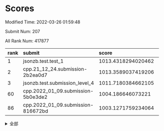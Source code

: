 # Scores

Modified Time: 2022-03-26 01:59:48

Submit Num: 207

All Rank Num: 417877

| rank |               submit               |       score        |       sigma        | pk_num |
| :--- | :--------------------------------- | :----------------- | :----------------- | :----- |
| 1    | jsonzb.test.test_1                 | 1013.4318294020462 | 0.8161426429126706 | 8075   |
| 2    | cpp.21_12_24.submission-2b2ea0d7   | 1013.3589037419206 | 0.8094798965006357 | 8074   |
| 3    | jsonzb.test.submission_level_4     | 1011.7180384662105 | 0.7560074165483986 | 8076   |
| 60   | cpp.2022_01_09.submission-5b0e3de2 | 1004.186646073221  | 0.722142713428587  | 8074   |
| 86   | cpp.2022_01_09.submission-816672bd | 1003.1271759234064 | 0.717297718358743  | 8075   |


<details>
<summary>全部</summary>

| rank |                 submit                 |       score        |       sigma        | pk_num |
| :--- | :------------------------------------- | :----------------- | :----------------- | :----- |
| 1    | jsonzb.test.test_1                     | 1013.4318294020462 | 0.8161426429126706 | 8075   |
| 2    | cpp.21_12_24.submission-2b2ea0d7       | 1013.3589037419206 | 0.8094798965006357 | 8074   |
| 3    | jsonzb.test.submission_level_4         | 1011.7180384662105 | 0.7560074165483986 | 8076   |
| 4    | gobigger.level_3.submission_level_3_19 | 1011.6925584874624 | 0.7807249116294886 | 8075   |
| 5    | gobigger.level_3.submission_level_3_22 | 1011.6542228562847 | 0.7818405326523385 | 8078   |
| 6    | gobigger.level_3.submission_level_3_1  | 1011.3937529415974 | 0.7797376596045997 | 8074   |
| 7    | gobigger.level_3.submission_level_3_8  | 1011.2231616729575 | 0.7756573216600476 | 8075   |
| 8    | gobigger.level_3.submission_level_3_26 | 1011.0336315307691 | 0.7831268749753575 | 8073   |
| 9    | gobigger.level_3.submission_level_3_27 | 1011.0233271133003 | 0.7630902175770692 | 8076   |
| 10   | gobigger.level_3.submission_level_3_15 | 1010.8871959018941 | 0.7779334674236076 | 8073   |
| 11   | gobigger.level_3.submission_level_3_3  | 1010.8445373963505 | 0.7849048049971153 | 8074   |
| 12   | gobigger.level_3.submission_level_3_29 | 1010.8435437764251 | 0.7656003891196287 | 8073   |
| 13   | gobigger.level_3.submission_level_3_13 | 1010.8324265713268 | 0.7636326673245363 | 8071   |
| 14   | gobigger.level_3.submission_level_3_43 | 1010.7507721091247 | 0.7636087752979882 | 8072   |
| 15   | gobigger.level_3.submission_level_3_25 | 1010.7208827172468 | 0.765900939373811  | 8078   |
| 16   | gobigger.level_3.submission_level_3_49 | 1010.6739500264562 | 0.7530514342277721 | 8078   |
| 17   | gobigger.level_3.submission_level_3_32 | 1010.5463036407798 | 0.7730298137575035 | 8076   |
| 18   | gobigger.level_3.submission_level_3_30 | 1010.4956327371169 | 0.7778294051899532 | 8076   |
| 19   | gobigger.level_3.submission_level_3_42 | 1010.1932170742799 | 0.7744208944357103 | 8072   |
| 20   | gobigger.level_3.submission_level_3_24 | 1010.1832622670935 | 0.7531906631668653 | 8077   |
| 21   | gobigger.level_3.submission_level_3_9  | 1010.1806397429848 | 0.7672745605326167 | 8072   |
| 22   | gobigger.level_3.submission_level_3_31 | 1010.1491644950528 | 0.7393387152153046 | 8071   |
| 23   | gobigger.level_3.submission_level_3_12 | 1010.1378892021085 | 0.775470692515772  | 8072   |
| 24   | gobigger.level_3.submission_level_3_18 | 1010.1191092573848 | 0.7912176358843573 | 8078   |
| 25   | gobigger.level_3.submission_level_3_35 | 1010.1120743719637 | 0.762083707067704  | 8073   |
| 26   | gobigger.level_3.submission_level_3_44 | 1010.1091606380937 | 0.772970515818229  | 8078   |
| 27   | gobigger.level_3.submission_level_3_45 | 1010.1088132341343 | 0.7736172863596946 | 8073   |
| 28   | gobigger.level_3.submission_level_3_14 | 1010.0293907708601 | 0.7542290075960374 | 8077   |
| 29   | gobigger.level_3.submission_level_3_17 | 1010.0048070562218 | 0.7585283093353135 | 8072   |
| 30   | gobigger.level_3.submission_level_3_47 | 1009.9971882552168 | 0.7489490800606796 | 8071   |
| 31   | gobigger.level_3.submission_level_3_10 | 1009.9581595213194 | 0.7502979458304628 | 8074   |
| 32   | gobigger.level_3.submission_level_3_11 | 1009.9135931785444 | 0.7670045920003241 | 8076   |
| 33   | gobigger.level_3.submission_level_3_41 | 1009.865693748128  | 0.7538620060383217 | 8073   |
| 34   | gobigger.level_3.submission_level_3_48 | 1009.8076437658455 | 0.7447733152708089 | 8074   |
| 35   | gobigger.level_3.submission_level_3_4  | 1009.7843443287703 | 0.7653826449552567 | 8078   |
| 36   | gobigger.level_3.submission_level_3_33 | 1009.7747371157171 | 0.773380540814944  | 8076   |
| 37   | gobigger.level_3.submission_level_3_6  | 1009.7667540545903 | 0.7501673411654384 | 8071   |
| 38   | gobigger.level_3.submission_level_3_37 | 1009.741810034723  | 0.7274847245638669 | 8077   |
| 39   | gobigger.level_3.submission_level_3_2  | 1009.632521352432  | 0.7594540954665597 | 8071   |
| 40   | gobigger.level_3.submission_level_3_23 | 1009.5157833871089 | 0.7461492131631722 | 8077   |
| 41   | gobigger.level_3.submission_level_3_28 | 1009.4648069180304 | 0.7659165581753528 | 8078   |
| 42   | gobigger.level_3.submission_level_3_38 | 1009.3965205527397 | 0.7457710742445972 | 8078   |
| 43   | gobigger.level_3.submission_level_3_20 | 1009.3793098735832 | 0.7562492163798293 | 8071   |
| 44   | gobigger.level_3.submission_level_3_21 | 1009.350169487054  | 0.7389816338007341 | 8077   |
| 45   | gobigger.level_3.submission_level_3_7  | 1009.2356072825212 | 0.7628385728683431 | 8074   |
| 46   | gobigger.level_3.submission_level_3_46 | 1009.2283043161354 | 0.7369235961825878 | 8073   |
| 47   | gobigger.level_3.submission_level_3_0  | 1009.1675973186592 | 0.7540479948213852 | 8074   |
| 48   | gobigger.level_3.submission_level_3_16 | 1009.1187347231788 | 0.7423166355186093 | 8074   |
| 49   | gobigger.level_3.submission_level_3_34 | 1008.9838102862656 | 0.7246931486949929 | 8073   |
| 50   | gobigger.level_3.submission_level_3_40 | 1008.8801291007894 | 0.7335795726859278 | 8081   |
| 51   | gobigger.level_3.submission_level_3_5  | 1008.5558595364474 | 0.7519329350330977 | 8078   |
| 52   | gobigger.level_3.submission_level_3_36 | 1008.1618546770939 | 0.7535397905988458 | 8075   |
| 53   | gobigger.level_3.submission_level_3_39 | 1008.1558552769517 | 0.7457271093995876 | 8076   |
| 54   | gobigger.level_1.submission_level_1_26 | 1005.7234169977428 | 0.7333761661743923 | 8076   |
| 55   | gobigger.level_1.submission_level_1_3  | 1004.5606761080417 | 0.7213301537946026 | 8079   |
| 56   | gobigger.level_1.submission_level_1_42 | 1004.5294231926607 | 0.7107766875813324 | 8074   |
| 57   | gobigger.level_1.submission_level_1_33 | 1004.3878973169717 | 0.7182194385516664 | 8075   |
| 58   | gobigger.level_1.submission_level_1_24 | 1004.2358341330468 | 0.7149775289344409 | 8077   |
| 59   | gobigger.level_1.submission_level_1_30 | 1004.1920997637143 | 0.720584356062912  | 8078   |
| 60   | cpp.2022_01_09.submission-5b0e3de2     | 1004.186646073221  | 0.722142713428587  | 8074   |
| 61   | gobigger.level_1.submission_level_1_13 | 1004.0336126026754 | 0.711512634084544  | 8079   |
| 62   | gobigger.level_1.submission_level_1_4  | 1003.8428923730725 | 0.7088562695108607 | 8077   |
| 63   | gobigger.level_1.submission_level_1_16 | 1003.7890780790103 | 0.7171628065538294 | 8074   |
| 64   | gobigger.level_1.submission_level_1_27 | 1003.788273620691  | 0.7163739736691951 | 8078   |
| 65   | gobigger.level_1.submission_level_1_15 | 1003.7711288796626 | 0.7247238864880237 | 8075   |
| 66   | gobigger.level_1.submission_level_1_8  | 1003.7655483953966 | 0.7166972812206455 | 8081   |
| 67   | gobigger.level_1.submission_level_1_18 | 1003.7644808136464 | 0.7182344436563544 | 8070   |
| 68   | gobigger.level_1.submission_level_1_45 | 1003.697643726972  | 0.7306404652534664 | 8080   |
| 69   | gobigger.level_1.submission_level_1_6  | 1003.5920984570878 | 0.7247785453926465 | 8076   |
| 70   | gobigger.level_1.submission_level_1_19 | 1003.5805798077871 | 0.715250042739463  | 8076   |
| 71   | gobigger.level_1.submission_level_1_37 | 1003.5546164333    | 0.7238007756587315 | 8076   |
| 72   | gobigger.level_1.submission_level_1_22 | 1003.5434554014679 | 0.720780743014911  | 8073   |
| 73   | gobigger.level_1.submission_level_1_49 | 1003.4754617189653 | 0.7211968234662722 | 8074   |
| 74   | gobigger.level_1.submission_level_1_48 | 1003.4497494694557 | 0.7194014883176107 | 8077   |
| 75   | gobigger.level_1.submission_level_1_2  | 1003.4135105786958 | 0.7134292541232664 | 8074   |
| 76   | gobigger.level_1.submission_level_1_46 | 1003.3880471705103 | 0.7209554934805846 | 8074   |
| 77   | gobigger.level_1.submission_level_1_29 | 1003.3398458489044 | 0.7184518269993071 | 8073   |
| 78   | gobigger.level_1.submission_level_1_36 | 1003.3357626922318 | 0.7266763010027795 | 8081   |
| 79   | gobigger.level_1.submission_level_1_23 | 1003.2765516735396 | 0.7077821190277603 | 8068   |
| 80   | gobigger.level_1.submission_level_1_12 | 1003.2623534200974 | 0.7055405966160943 | 8077   |
| 81   | gobigger.level_1.submission_level_1_39 | 1003.2150793031516 | 0.7058307916513036 | 8076   |
| 82   | gobigger.level_1.submission_level_1_20 | 1003.1837828623896 | 0.7266166885305341 | 8076   |
| 83   | gobigger.level_1.submission_level_1_17 | 1003.1725192199249 | 0.7209341016845411 | 8077   |
| 84   | gobigger.level_1.submission_level_1_34 | 1003.1590942217261 | 0.7162000585528158 | 8077   |
| 85   | gobigger.level_1.submission_level_1_35 | 1003.1334055625853 | 0.7248688113225877 | 8077   |
| 86   | cpp.2022_01_09.submission-816672bd     | 1003.1271759234064 | 0.717297718358743  | 8075   |
| 87   | gobigger.level_1.submission_level_1_28 | 1003.0652394645714 | 0.7161671703313123 | 8072   |
| 88   | gobigger.level_1.submission_level_1_14 | 1003.0581136385399 | 0.7125126988489504 | 8079   |
| 89   | gobigger.level_1.submission_level_1_0  | 1003.0445591638726 | 0.7059568142455784 | 8074   |
| 90   | gobigger.level_1.submission_level_1_44 | 1003.0074331884103 | 0.7179237974693665 | 8070   |
| 91   | gobigger.level_1.submission_level_1_32 | 1002.9896322439191 | 0.7106149116366274 | 8077   |
| 92   | gobigger.level_1.submission_level_1_25 | 1002.937590054642  | 0.7074835663185841 | 8072   |
| 93   | gobigger.level_1.submission_level_1_43 | 1002.8464534773215 | 0.7072178263926713 | 8078   |
| 94   | gobigger.level_1.submission_level_1_1  | 1002.7968375641021 | 0.7238591852669551 | 8073   |
| 95   | gobigger.level_1.submission_level_1_9  | 1002.769028150454  | 0.7108450611126294 | 8075   |
| 96   | gobigger.level_1.submission_level_1_21 | 1002.7422954960014 | 0.7228678771175566 | 8077   |
| 97   | gobigger.level_1.submission_level_1_38 | 1002.6700092285666 | 0.7131247111303082 | 8075   |
| 98   | gobigger.level_1.submission_level_1_5  | 1002.5972716815137 | 0.7092414105425768 | 8078   |
| 99   | gobigger.level_1.submission_level_1_10 | 1002.5457811161415 | 0.7099792307212727 | 8076   |
| 100  | gobigger.level_1.submission_level_1_47 | 1002.534648018169  | 0.7088708537824749 | 8078   |
| 101  | gobigger.level_1.submission_level_1_41 | 1002.469805268971  | 0.7093930174229466 | 8077   |
| 102  | gobigger.level_1.submission_level_1_11 | 1002.4151452951072 | 0.7197982166752966 | 8071   |
| 103  | gobigger.level_1.submission_level_1_7  | 1002.3456760045431 | 0.7237867443134041 | 8074   |
| 104  | gobigger.level_1.submission_level_1_31 | 1002.2320750818546 | 0.7056541517226913 | 8071   |
| 105  | gobigger.level_1.submission_level_1_40 | 1001.9235346801363 | 0.7005090538958546 | 8071   |
| 106  | gobigger.random.submission_random_24   | 997.5582614553647  | 0.7066327296179015 | 8075   |
| 107  | gobigger.random.submission_random_18   | 997.333031223203   | 0.7032927881294525 | 8072   |
| 108  | gobigger.random.submission_random_17   | 997.2852000694944  | 0.7125550148041823 | 8078   |
| 109  | gobigger.random.submission_random_26   | 997.0635648712604  | 0.7189576844816575 | 8076   |
| 110  | gobigger.random.submission_random_42   | 997.0508483354216  | 0.7033325591764833 | 8072   |
| 111  | gobigger.random.submission_random_36   | 996.8889401947438  | 0.7092767749569441 | 8077   |
| 112  | gobigger.random.submission_random_11   | 996.6655720659276  | 0.713604200558418  | 8080   |
| 113  | gobigger.random.submission_random_28   | 996.6568373988246  | 0.7026392780668541 | 8075   |
| 114  | gobigger.random.submission_random_16   | 996.6451859179492  | 0.7010920886563881 | 8077   |
| 115  | gobigger.random.submission_random_12   | 996.5975188970617  | 0.7236501636949153 | 8070   |
| 116  | gobigger.random.submission_random_9    | 996.592130427492   | 0.7122597506374272 | 8076   |
| 117  | gobigger.random.submission_random_4    | 996.5180761626741  | 0.711583848648874  | 8074   |
| 118  | gobigger.random.submission_random_47   | 996.4501717789317  | 0.7094265772458787 | 8075   |
| 119  | gobigger.random.submission_random_31   | 996.4098169793756  | 0.7148698919313416 | 8072   |
| 120  | gobigger.random.submission_random_27   | 996.3460619962611  | 0.7065209514686579 | 8074   |
| 121  | gobigger.random.submission_random_38   | 996.2413877877891  | 0.717717174475768  | 8075   |
| 122  | gobigger.random.submission_random_41   | 996.2165741612718  | 0.7091310553270779 | 8075   |
| 123  | gobigger.random.submission_random_2    | 996.1944672866192  | 0.7063412921139514 | 8074   |
| 124  | gobigger.random.submission_random_29   | 996.1771322299849  | 0.7051438711371686 | 8075   |
| 125  | gobigger.random.submission_random_6    | 996.1271021913672  | 0.7147965398991659 | 8072   |
| 126  | gobigger.random.submission_random_14   | 996.1154462444172  | 0.7097607384541137 | 8078   |
| 127  | gobigger.random.submission_random_8    | 996.0947226091497  | 0.7112926575141816 | 8073   |
| 128  | gobigger.random.submission_random_1    | 996.0755074001999  | 0.7058430116795452 | 8075   |
| 129  | gobigger.random.submission_random_33   | 995.9527190278948  | 0.7019570535234385 | 8076   |
| 130  | gobigger.random.submission_random_46   | 995.8883594101005  | 0.7150979565251329 | 8077   |
| 131  | gobigger.random.submission_random_10   | 995.8551561404037  | 0.7139010454931531 | 8070   |
| 132  | gobigger.random.submission_random_49   | 995.8312354191692  | 0.7131018051648648 | 8084   |
| 133  | gobigger.random.submission_random_35   | 995.8067065300926  | 0.7093070061995662 | 8072   |
| 134  | gobigger.random.submission_random_3    | 995.7793178863275  | 0.7071416545885783 | 8073   |
| 135  | gobigger.random.submission_random_21   | 995.7730166412357  | 0.7093227347877527 | 8080   |
| 136  | gobigger.random.submission_random_30   | 995.7603745465719  | 0.7049372320548574 | 8077   |
| 137  | gobigger.random.submission_random_13   | 995.737175676541   | 0.7173207172942326 | 8072   |
| 138  | gobigger.random.submission_random_5    | 995.6820991813563  | 0.701301963595967  | 8075   |
| 139  | gobigger.random.submission_random_25   | 995.6448119221668  | 0.7195763467727662 | 8072   |
| 140  | gobigger.random.submission_random_44   | 995.5932076802417  | 0.7069252076873179 | 8076   |
| 141  | gobigger.random.submission_random_48   | 995.5691081760237  | 0.7084641862517694 | 8078   |
| 142  | gobigger.random.submission_random_0    | 995.4516277395011  | 0.7213012749029594 | 8070   |
| 143  | gobigger.random.submission_random_20   | 995.4016238573149  | 0.7108763871458373 | 8077   |
| 144  | gobigger.random.submission_random_22   | 995.400400616553   | 0.715784095929627  | 8072   |
| 145  | gobigger.random.submission_random_32   | 995.3036659341564  | 0.7124950906397955 | 8077   |
| 146  | gobigger.random.submission_random_40   | 995.1667951778117  | 0.7222139864151402 | 8074   |
| 147  | gobigger.random.submission_random_39   | 995.1109102306731  | 0.7148832294734645 | 8074   |
| 148  | gobigger.random.submission_random_15   | 995.058462142621   | 0.7135567971660689 | 8073   |
| 149  | gobigger.random.submission_random_23   | 995.0193658848849  | 0.7180358628772582 | 8073   |
| 150  | gobigger.random.submission_random_7    | 994.9711740659695  | 0.7185430251225441 | 8074   |
| 151  | gobigger.random.submission_random_19   | 994.9415118388648  | 0.7150753249870218 | 8077   |
| 152  | gobigger.random.submission_random_37   | 994.8797235905508  | 0.7024848425442557 | 8073   |
| 153  | gobigger.random.submission_random_45   | 994.7651603372911  | 0.712003562822788  | 8077   |
| 154  | gobigger.random.submission_random_43   | 994.6801727691437  | 0.7126900951394776 | 8074   |
| 155  | gobigger.random.submission_random_34   | 994.3105096769439  | 0.712102506489355  | 8074   |
| 156  | gobigger.level_2.submission_level_2_21 | 994.1492661077892  | 0.7198040161334074 | 8074   |
| 157  | gobigger.level_2.submission_level_2_46 | 993.4970322956681  | 0.7325048725933648 | 8076   |
| 158  | gobigger.level_2.submission_level_2_6  | 993.4869877506488  | 0.7310573545189416 | 8075   |
| 159  | gobigger.level_2.submission_level_2_2  | 993.4329153094102  | 0.7334531560070272 | 8076   |
| 160  | gobigger.level_2.submission_level_2_38 | 993.3913997484009  | 0.7244192715257242 | 8075   |
| 161  | gobigger.level_2.submission_level_2_0  | 993.2372040844388  | 0.7414940338531942 | 8074   |
| 162  | gobigger.level_2.submission_level_2_17 | 993.2297544815711  | 0.733133522402166  | 8075   |
| 163  | gobigger.level_2.submission_level_2_12 | 993.2182376202256  | 0.7488509061007409 | 8073   |
| 164  | gobigger.level_2.submission_level_2_20 | 993.2077133843347  | 0.7339600862536938 | 8071   |
| 165  | gobigger.level_2.submission_level_2_37 | 993.1316103826327  | 0.7367057922284992 | 8075   |
| 166  | gobigger.level_2.submission_level_2_18 | 993.0770234891705  | 0.7447085029886625 | 8075   |
| 167  | gobigger.level_2.submission_level_2_9  | 992.9928239140881  | 0.7477902485144916 | 8078   |
| 168  | gobigger.level_2.submission_level_2_1  | 992.9388604680089  | 0.7422187453234577 | 8077   |
| 169  | gobigger.level_2.submission_level_2_4  | 992.9379574432965  | 0.7484097225915987 | 8073   |
| 170  | gobigger.level_2.submission_level_2_15 | 992.8137852261918  | 0.7336884894071222 | 8077   |
| 171  | gobigger.level_2.submission_level_2_19 | 992.603148342426   | 0.7535579942479743 | 8080   |
| 172  | gobigger.level_2.submission_level_2_45 | 992.5785885580688  | 0.7335848284412492 | 8072   |
| 173  | gobigger.level_2.submission_level_2_36 | 992.5740826513281  | 0.7520886260413367 | 8073   |
| 174  | gobigger.level_2.submission_level_2_26 | 992.5223426683416  | 0.739505426921872  | 8074   |
| 175  | gobigger.level_2.submission_level_2_40 | 992.5169407122715  | 0.7569147509946513 | 8080   |
| 176  | gobigger.level_2.submission_level_2_47 | 992.4178049279134  | 0.7269550678433282 | 8073   |
| 177  | gobigger.level_2.submission_level_2_49 | 992.4122063169153  | 0.7500318179718196 | 8078   |
| 178  | gobigger.level_2.submission_level_2_43 | 992.2819346523974  | 0.7468227916451045 | 8078   |
| 179  | gobigger.level_2.submission_level_2_28 | 992.1826021608223  | 0.7471825448814968 | 8074   |
| 180  | gobigger.level_2.submission_level_2_33 | 992.156168251038   | 0.7606332994974165 | 8074   |
| 181  | gobigger.level_2.submission_level_2_41 | 992.1345984001115  | 0.7604557980532679 | 8073   |
| 182  | gobigger.level_2.submission_level_2_23 | 992.0983107175939  | 0.7536376866895886 | 8082   |
| 183  | gobigger.level_2.submission_level_2_3  | 992.093112094752   | 0.7467961610139665 | 8065   |
| 184  | gobigger.level_2.submission_level_2_7  | 992.081537157339   | 0.7392375546543511 | 8073   |
| 185  | gobigger.level_2.submission_level_2_27 | 992.0707711428385  | 0.7437036988382244 | 8077   |
| 186  | gobigger.level_2.submission_level_2_10 | 992.0662173940366  | 0.749259103942538  | 8073   |
| 187  | gobigger.level_2.submission_level_2_25 | 992.0502388611693  | 0.7510285695327399 | 8073   |
| 188  | gobigger.level_2.submission_level_2_22 | 992.0240007183739  | 0.7438219993123315 | 8076   |
| 189  | gobigger.level_2.submission_level_2_39 | 991.806795719214   | 0.7490942039211114 | 8076   |
| 190  | gobigger.level_2.submission_level_2_14 | 991.7918558454226  | 0.7502523826139929 | 8073   |
| 191  | gobigger.level_2.submission_level_2_31 | 991.7762391139435  | 0.758910867258504  | 8075   |
| 192  | gobigger.level_2.submission_level_2_24 | 991.7252832165726  | 0.766685209769253  | 8072   |
| 193  | gobigger.level_2.submission_level_2_11 | 991.6263990988515  | 0.7434493674251069 | 8076   |
| 194  | gobigger.level_2.submission_level_2_16 | 991.6223097954938  | 0.7396167362939862 | 8074   |
| 195  | gobigger.level_2.submission_level_2_42 | 991.6080440849579  | 0.7448216565218616 | 8073   |
| 196  | gobigger.level_2.submission_level_2_35 | 991.4731432723988  | 0.7480926087118089 | 8076   |
| 197  | gobigger.level_2.submission_level_2_32 | 991.4709795717336  | 0.7297515356014387 | 8077   |
| 198  | gobigger.level_2.submission_level_2_29 | 991.1061359807626  | 0.7738245827620326 | 8076   |
| 199  | gobigger.level_2.submission_level_2_8  | 991.1055942151148  | 0.7317700078236826 | 8079   |
| 200  | gobigger.level_2.submission_level_2_48 | 991.0030037298894  | 0.7477762340343775 | 8073   |
| 201  | gobigger.level_2.submission_level_2_44 | 990.8787378120796  | 0.772057072721449  | 8075   |
| 202  | gobigger.level_2.submission_level_2_13 | 990.7184302040314  | 0.751787606613566  | 8076   |
| 203  | gobigger.level_2.submission_level_2_34 | 990.650253786223   | 0.7663993051197024 | 8070   |
| 204  | gobigger.level_2.submission_level_2_5  | 990.3772182885372  | 0.7716572629398901 | 8067   |
| 205  | gobigger.level_2.submission_level_2_30 | 990.3145212372534  | 0.7602229802246598 | 8078   |
| 206  | gobigger.none.submission_none_0        | 978.1591200969754  | 1.2343595162385872 | 8075   |
| 207  | gobigger.none.submission_none_1        | 975.0187517840224  | 1.4837030887551115 | 8073   |

</details>